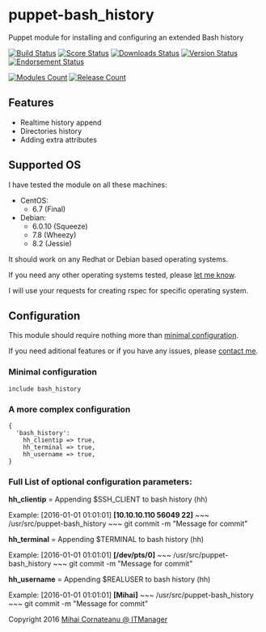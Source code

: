 puppet-bash_history
===============
Puppet module for installing and configuring an extended Bash history

[![Build Status](https://img.shields.io/travis/itmanagerro/puppet-bash_history.svg?style=plastic)](https://travis-ci.org/itmanagerro/puppet-bash_history)
[![Score Status](https://img.shields.io/puppetforge/f/itmanagerro/bash_history.svg?style=plastic)](https://forge.puppetlabs.com/itmanagerro/bash_history/scores)
[![Downloads Status](https://img.shields.io/puppetforge/dt/itmanagerro/bash_history.svg?style=plastic)](https://forge.puppetlabs.com/itmanagerro/bash_history)
[![Version Status](https://img.shields.io/puppetforge/v/itmanagerro/bash_history.svg?style=plastic)](https://forge.puppetlabs.com/itmanagerro/bash_history/changelog)
[![Endorsement Status](https://img.shields.io/puppetforge/e/itmanagerro/bash_history.svg?style=plastic)](https://forge.puppetlabs.com/itmanagerro/puppet-bash_history)

[![Modules Count](https://img.shields.io/puppetforge/mc/itmanagerro.svg?style=plastic)](https://forge.puppetlabs.com/itmanagerro)
[![Release Count](https://img.shields.io/puppetforge/rc/itmanagerro.svg?style=plastic)](https://forge.puppetlabs.com/itmanagerro)

## Features
- Realtime history append
- Directories history
- Adding extra attributes

## Supported OS
I have tested the module on all these machines:

- CentOS:
  - 6.7 (Final)
- Debian:
  - 6.0.10 (Squeeze)
  - 7.8 (Wheezy)
  - 8.2 (Jessie)

It should work on any Redhat or Debian based operating systems.

If you need any other operating systems tested, please [let me know](https://github.com/itmanagerro/puppet-bash_history/issues/new).

I will use your requests for creating rspec for specific operating system.

## Configuration
This module should require nothing more than [minimal configuration](#minimal-configuration).

If you need aditional features or if you have any issues, please [contact me](https://github.com/itmanagerro/puppet-bash_history/issues/new).
### Minimal configuration
```
include bash_history
```

### A more complex configuration
```
{
  'bash_history':
    hh_clientip => true,
    hh_terminal => true,
    hh_username => true,
}
```
### Full List of optional configuration parameters:

**hh_clientip** = Appending $SSH_CLIENT to bash history (hh)

Example: [2016-01-01 01:01:01] **[10.10.10.110 56049 22]** ~~~ /usr/src/puppet-bash_history ~~~ git commit -m "Message for commit"

**hh_terminal** = Appending $TERMINAL to bash history (hh)

Example: [2016-01-01 01:01:01] **[/dev/pts/0]** ~~~ /usr/src/puppet-bash_history ~~~ git commit -m "Message for commit"

**hh_username** = Appending $REALUSER to bash history (hh)

Example: [2016-01-01 01:01:01] **[Mihai]** ~~~ /usr/src/puppet-bash_history ~~~ git commit -m "Message for commit"

Copyright 2016 [Mihai Cornateanu @ ITManager](http://www.itmanager.ro)
